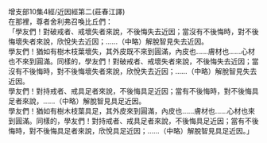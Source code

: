 增支部10集4經/近因經第二(莊春江譯)  
在那裡，尊者舍利弗召喚比丘們：  
「學友們！對破戒者、戒壞失者來說，不後悔失去近因；當沒有不後悔時，對不後悔壞失者來說，欣悅失去近因；……（中略）解脫智見失去近因。  
學友們！猶如有樹木枝葉壞失，其外皮既不來到圓滿，內皮也……膚材也……心材也不來到圓滿。同樣的，學友們！對破戒者、戒壞失者來說，不後悔失去近因；當沒有不後悔時，對不後悔壞失者來說，欣悅失去近因；……（中略）解脫智見失去近因。  
學友們！對持戒者、戒具足者來說，不後悔具足近因；當有不後悔時，對不後悔具足者來說，……（中略）解脫智見具足近因。  
學友們！猶如有樹木枝葉具足，其外皮來到圓滿，內皮也……膚材也……心材也來到圓滿。同樣的，學友們！對持戒者、戒具足者來說，不後悔具足近因；當有不後悔時，對不後悔具足者來說，欣悅具足近因；……（中略）解脫智見具足近因。」  
  
  

